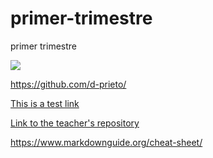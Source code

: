 # primer-trimestre
primer trimestre 


![](https://media.gettyimages.com/photos/the-tools-for-a-batsman-picture-id497203317)

https://github.com/d-prieto/

[This is a test link](https://en.wikipedia.org/wiki/International_Cricket_Council)

[Link to the teacher's repository](https://github.com/d-prieto/)


https://www.markdownguide.org/cheat-sheet/

